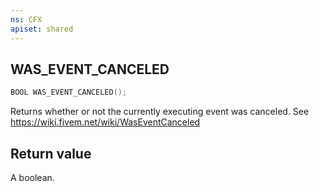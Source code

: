 ```yaml
---
ns: CFX
apiset: shared
---
```

## WAS_EVENT_CANCELED

```c
BOOL WAS_EVENT_CANCELED();
```

Returns whether or not the currently executing event was canceled. See https://wiki.fivem.net/wiki/WasEventCanceled

## Return value
A boolean.
